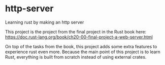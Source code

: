 # http-server
Learning rust by making an http server

This project is the project from the final project in the Rust book here: https://doc.rust-lang.org/book/ch20-00-final-project-a-web-server.html

On top of the tasks from the book, this project adds some extra features to experience rust even more.
Because the main point of this project is to learn Rust, everything is built from scratch instead of using external crates.
